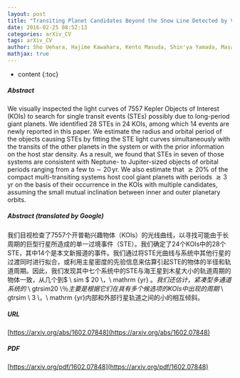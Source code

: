 ```yaml
---
layout: post
title: "Transiting Planet Candidates Beyond the Snow Line Detected by Visual Inspection of 7557 Kepler Objects of Interest"
date: 2016-02-25 08:52:13
categories: arXiv_CV
tags: arXiv_CV
author: Sho Uehara, Hajime Kawahara, Kento Masuda, Shin'ya Yamada, Masataka Aizawa
mathjax: true
---
```


* content
{:toc}

##### Abstract
We visually inspected the light curves of 7557 Kepler Objects of Interest (KOIs) to search for single transit events (STEs) possibly due to long-period giant planets. We identified 28 STEs in 24 KOIs, among which 14 events are newly reported in this paper. We estimate the radius and orbital period of the objects causing STEs by fitting the STE light curves simultaneously with the transits of the other planets in the system or with the prior information on the host star density. As a result, we found that STEs in seven of those systems are consistent with Neptune- to Jupiter-sized objects of orbital periods ranging from a few to $\sim$ $20\,\mathrm{yr}$. We also estimate that $\gtrsim20\%$ of the compact multi-transiting systems host cool giant planets with periods $\gtrsim 3\,\mathrm{yr}$ on the basis of their occurrence in the KOIs with multiple candidates, assuming the small mutual inclination between inner and outer planetary orbits.

##### Abstract (translated by Google)
我们目视检查了7557个开普勒兴趣物体（KOIs）的光线曲线，以寻找可能由于长周期的巨型行星所造成的单一过境事件（STE）。我们确定了24个KOIs中的28个STE，其中14个是本文新报道的事件。我们通过将STE光曲线与系统中其他行星的过渡同时进行拟合，或利用主星密度的先验信息来估算引起STE的物体的半径和轨道周期。因此，我们发现其中七个系统中的STE与海王星到木星大小的轨道周期的物体一致，从几个到$ \ sim $ 20 \，\ mathrm {yr} $。我们还估计，紧凑型多通道系统的$ \ gtrsim20 \％$主要是根据它们在具有多个候选项的KOIs中出现的周期$ \ gtrsim \ 3 \，\ mathrm {yr}内部和外部行星轨道之间的小的相互倾斜。

##### URL
[https://arxiv.org/abs/1602.07848](https://arxiv.org/abs/1602.07848)

##### PDF
[https://arxiv.org/pdf/1602.07848](https://arxiv.org/pdf/1602.07848)

